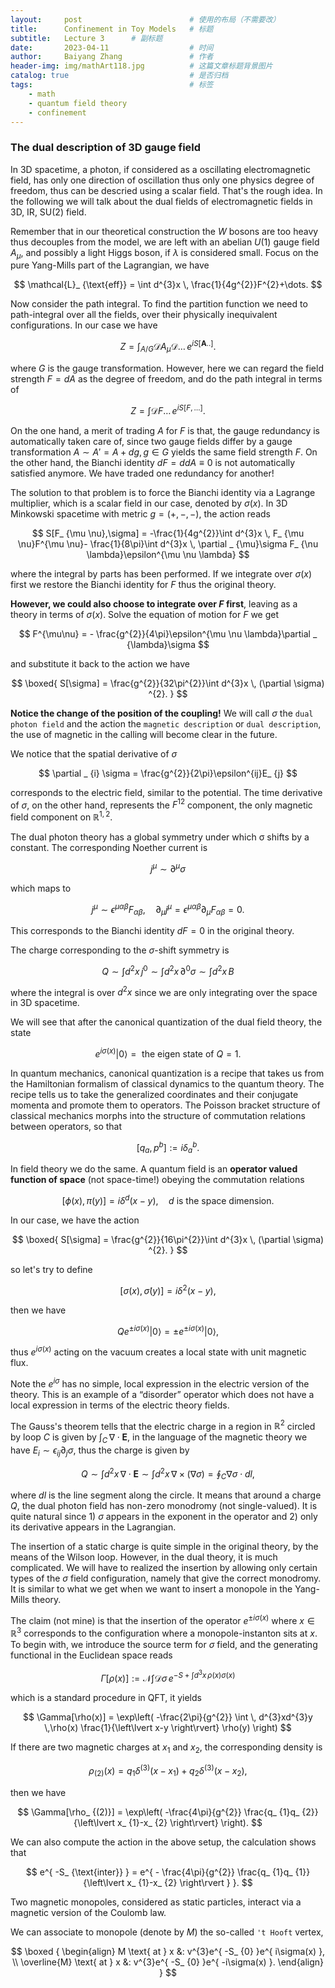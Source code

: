 ```yaml
---
layout:     post   				        # 使用的布局（不需要改）
title:      Confinement in Toy Models 	# 标题 
subtitle:   Lecture 3      # 副标题
date:       2023-04-11			        # 时间
author:     Baiyang Zhang 				# 作者
header-img: img/mathArt118.jpg 	        # 这篇文章标题背景图片
catalog: true 						    # 是否归档
tags:								    # 标签
    - math
    - quantum field theory
    - confinement
---
```


### The dual description of 3D gauge field

In 3D spacetime, a photon, if considered as a oscillating electromagnetic field, has only one direction of oscillation thus only one physics degree of freedom, thus can be descried using a scalar field. That's the rough idea. In the following we will talk about the dual fields of electromagnetic fields in 3D, IR, SU(2) field. 

Remember that in our theoretical construction the $W$ bosons are too heavy thus decouples from the model, we are left with an abelian $U(1)$ gauge field $A_ {\mu}$, and possibly a light Higgs boson, if $\lambda$ is considered small. Focus on the pure Yang-Mills part of the Lagrangian, we have 

$$
\mathcal{L}_ {\text{eff}} = \int d^{3}x \,  \frac{1}{4g^{2}}F^{2}+\dots.
$$

Now consider the path integral. To find the partition function we need to path-integral over all the fields, over their physically inequivalent configurations. In our case we have 

$$
Z = \int_ {A / G} \mathcal{D}A_ {\mu}\mathcal{D}\dots \, e^{ iS[\mathbf{A}..] }.
$$

where $G$ is the gauge transformation. However, here we can regard the field strength $F = dA$ as the degree of freedom, and do the path integral in terms of 

$$
Z = \int \mathcal{D}F\dots \, e^{ iS[F, \dots] }.
$$

On the one hand, a merit of trading $A$ for $F$ is that, the gauge redundancy is automatically taken care of, since two gauge fields differ by a gauge transformation $A \sim A' = A+dg, g\in G$ yields the same field strength $F$. On the other hand, the Bianchi identity $dF = ddA\equiv 0$ is not automatically  satisfied anymore. We have traded one redundancy for another! 

The solution to that problem is to force the Bianchi identity via a Lagrange multiplier, which is a scalar field in our case, denoted by $\sigma(x)$. In 3D Minkowski spacetime with metric $g=(+,-,-)$, the action reads

$$
S[F_ {\mu \nu},\sigma] = -\frac{1}{4g^{2}}\int d^{3}x \,  F_ {\mu \nu}F^{\mu \nu}- \frac{1}{8\pi}\int d^{3}x \,  \partial _ {\mu}\sigma F_ {\nu \lambda}\epsilon^{\mu \nu \lambda}
$$

where the integral by parts has been performed. If we integrate over $\sigma(x)$ first we restore the Bianchi identity for $F$ thus the original theory. 

**However, we could also choose to integrate over $F$ first**, leaving as a theory in terms of $\sigma(x)$. Solve the equation of motion for $F$ we get

$$
F^{\mu\nu} = - \frac{g^{2}}{4\pi}\epsilon^{\mu \nu \lambda}\partial _ {\lambda}\sigma
$$

and substitute it back to the action we have 

$$
\boxed{
S[\sigma] =  \frac{g^{2}}{32\pi^{2}}\int d^{3}x \, (\partial \sigma) ^{2}.
}
$$

**Notice the change of the position of the coupling!** We will call $\sigma$ the `dual photon field` and the action the `magnetic description` or `dual description`, the use of magnetic in the calling will become clear in the future.

We notice that the spatial derivative of $\sigma$

$$
\partial _ {i} \sigma = \frac{g^{2}}{2\pi}\epsilon^{ij}E_ {j}
$$

corresponds to the electric field, similar to the potential. The time derivative of $\sigma$, on the other hand, represents the $F^{12}$ component, the only magnetic field component on $\mathbb{R}^{1,2}$. 

The dual photon theory has a global symmetry under which σ shifts by a constant. The corresponding Noether current is 

$$
j^{\mu} \sim  \partial ^{\mu} \sigma
$$

which maps to 

$$
j^{\mu} \sim  \epsilon^{\mu \alpha \beta}F_ {\alpha \beta},\quad  \partial _ {\mu}j^{\mu}= \epsilon^{\mu \alpha \beta} \partial _ {\mu}F_ {\alpha \beta}=0.
$$

This corresponds to the Bianchi identity $dF=0$  in the original theory.

The charge corresponding to the $\sigma$-shift symmetry is

$$
Q\sim \int d^{2}x \, j^{0} \sim \int d^{2}x \, \partial ^{0}\sigma  \sim  \int d^{2}x \, B  
$$

where the integral is over $d^{2}x$ since we are only integrating over the space in 3D spacetime. 

We will see that after the canonical quantization of the dual field theory, the state 

$$
e^{ i\sigma (x)}\left\lvert{0}\right\rangle =\text{ the eigen state of }Q=1.
$$

In quantum mechanics, canonical quantization is a recipe that takes us from the Hamiltonian formalism of classical dynamics to the quantum theory. The recipe tells us to take the generalized coordinates and their conjugate momenta and promote them to operators. The Poisson bracket structure of classical mechanics morphs into the structure of commutation relations between operators, so that

$$
[q_ {a},p^{b}] := i \delta_ {a}^{b}.
$$

In field theory we do the same. A quantum field is an **operator valued function of space** (not space-time!) obeying the commutation relations

$$
[\phi(x),\pi(y)] = i \delta^{d} (x-y), \quad  d \text{ is the space dimension.}
$$

In our case, we have the action 

$$
\boxed{
S[\sigma] =  \frac{g^{2}}{16\pi^{2}}\int d^{3}x \, (\partial \sigma) ^{2}.
}
$$

so let's try to define 

$$
[\sigma(x), \dot{\sigma}(y)]=i\delta^{2}(x-y),
$$

then we have 

$$
Qe^{ \pm i \sigma(x) }\left\lvert{0}\right\rangle  = \pm e^{ \pm i \sigma(x) }\left\lvert{0}\right\rangle ,
$$


thus $e^{ i\sigma(x) }$ acting on the vacuum creates a local state with unit magnetic flux. 

Note the $e^{ i\sigma }$ has no simple, local expression in the electric version of the theory. This is an example of a “disorder” operator which does not have a local expression in terms of the electric theory fields.

The Gauss's theorem tells that the electric charge in a region in $\mathbb{R}^{2}$ circled by loop $C$ is given by $\int_ {C} \,  \nabla \cdot \mathbf{E}$, in the language of the magnetic theory we have $E_ {i} \sim\epsilon_ {ij} \partial_ {j}\sigma$, thus the charge is given by 

$$
Q \sim \int d^{2}x \, \nabla \cdot \mathbf{E} \sim \int d^{2}x \,  \nabla \times (\nabla \sigma)=  \oint_ {C} \nabla \sigma \cdot dl,
$$

where $dl$ is the line segment along the circle. It means that around a charge $Q$, the dual photon field has non-zero monodromy (not single-valued). It is quite natural since 1) $\sigma$ appears in the exponent in the operator and 2) only its derivative appears in the Lagrangian. 

The insertion of a static charge is quite simple in the original theory, by the means of the Wilson loop. However, in the dual theory, it is much complicated. We will have to realized the insertion by allowing only certain types of the $\sigma$ field configuration, namely that give the correct monodromy. It is similar to what we get when we want to insert a monopole in the Yang-Mills theory. 

The claim (not mine) is that the insertion of the operator $e^{ \pm i\sigma(x) }$ where $x\in\mathbb{R}^{3}$ corresponds to the configuration where a monopole-instanton sits at $x$. To begin with, we introduce the source term for $\sigma$ field, and the generating functional in the Euclidean space reads 

$$
\Gamma[\rho(x)]:= \mathcal{N} \int \mathcal{D}\sigma \,  e^{ -S +\int d^{3}x \,\rho(x)\sigma(x)  }
$$

which is a standard procedure in QFT, it yields 

$$
\Gamma[\rho(x)] = \exp\left( -\frac{2\pi}{g^{2}} \int \,   d^{3}xd^{3}y \,\rho(x) \frac{1}{\left\lvert x-y \right\rvert} \rho(y) \right)
$$


If there are two magnetic charges at $x_ {1}$ and $x_ {2}$, the corresponding density is 

$$
\rho_ {(2)}(x) = q_ {1}\delta^{(3)}(x-x_ {1})+q_ {2}\delta^{(3)}(x-x_ {2}),
$$

then we have 

$$
\Gamma[\rho_ {(2)}] = \exp\left( -\frac{4\pi}{g^{2}} \frac{q_ {1}q_ {2}}{\left\lvert x_ {1}-x_ {2} \right\rvert} \right).
$$

We can also compute the action in the above setup, the calculation shows that 

$$
e^{ -S_ {\text{inter}} } = e^{ - \frac{4\pi}{g^{2}} \frac{q_ {1}q_ {1}}{\left\lvert x_ {1}-x_ {2} \right\rvert } }.
$$

Two magnetic monopoles, considered as static particles, interact via a magnetic version of the Coulomb law. 

We can associate to monopole (denote by $M$) the so-called `'t Hooft`  vertex, 

$$
\boxed { 
\begin{align}
M \text{ at } x &: v^{3}e^{ -S_ {0} }e^{ i\sigma(x) }, \\
\overline{M} \text{ at } x &: v^{3}e^{ -S_ {0} }e^{ -i\sigma(x) }.
\end{align}
} 
$$

